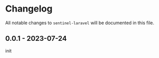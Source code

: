 # Changelog

All notable changes to `sentinel-laravel` will be documented in this file.

## 0.0.1 - 2023-07-24

init
